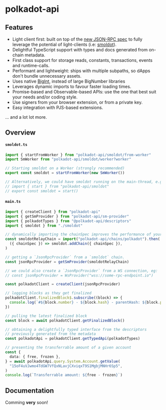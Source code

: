 # polkadot-api

## Features

- Light client first: built on top of the [new JSON-RPC spec](https://paritytech.github.io/json-rpc-interface-spec/) to fully leverage the potential of light-clients (i.e: [smoldot](https://www.npmjs.com/package/smoldot)).
- Delightful TypeScript support with types and docs generated from on-chain metadata.
- First class support for storage reads, constants, transactions, events and runtime-calls.
- Performant and lightweight: ships with multiple subpaths, so dApps don't bundle unnecessary assets.
- Uses native [BigInt](https://developer.mozilla.org/en-US/docs/Web/JavaScript/Reference/Global_Objects/BigInt), instead of large BigNumber libraries
- Leverages dynamic imports to favour faster loading times.
- Promise-based and Observable-based APIs: use the one that best suit your needs and/or coding style.
- Use signers from your browser extension, or from a private key.
- Easy integration with PJS-based extensions.

... and a lot lot more.

## Overview

#### `smoldot.ts`

```ts
import { startFromWorker } from "polkadot-api/smoldot/from-worker"
import SmWorker from "polkadot-api/smoldot/worker?worker"

// Starting smoldot on a Worker (strongly recommended)
export const smoldot = startFromWorker(new SmWorker())

// Alternatively, we could have smoldot running on the main-thread, e.g:
// import { start } from "polkadot-api/smoldot"
// export const smoldot = start()
```

#### `main.ts`

```ts
import { createClient } from "polkadot-api"
import { getSmProvider } from "polkadot-api/sm-provider"
import { polkadotTypes } from "@polkadot-api/descriptors"
import { smoldot } from "./smoldot"

// dynamically importing the chainSpec improves the performance of your dApp
const smoldotRelayChain = import("polkadot-api/chains/polkadot").then(
  ({ chainSpec }) => smoldot.addChain({ chainSpec }),
)

// getting a `JsonRpcProvider` from a `smoldot` chain.
const jsonRpcProvider = getSmProvider(smoldotRelayChain)

// we could also create a `JsonRpcProvider` from a WS connection, eg:
// const jsonRpcProvider = WsProvider("wss://some-rpc-endpoint.io")

const polkadotClient = createClient(jsonRpcProvider)

// logging blocks as they get finalized
polkadotClient.finalizedBlock$.subscribe((block) => {
  console.log(`#${block.number} - ${block.hash} - parentHash: ${block.parent}`)
})

// pulling the latest finalized block
const block = await polkadotClient.getFinalizedBlock()

// obtaining a delightfully typed interface from the descriptors
// previously generated from the metadata
const polkadotApi = polkadotClient.getTypedApi(polkadotTypes)

// presenting the transferrable amount of a given account
const {
  data: { free, frozen },
} = await polkadotApi.query.System.Account.getValue(
  "15oF4uVJwmo4TdGW7VfQxNLavjCXviqxT9S1MgbjMNHr6Sp5",
)
console.log(`Transferrable amount: ${free - frozen}`)
```

## Documentation

Comming **very** soon!

